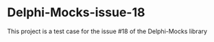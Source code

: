 Delphi-Mocks-issue-18
=====================

This project is a test case for the issue #18 of the Delphi-Mocks library
